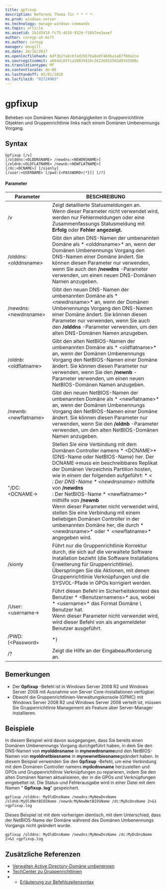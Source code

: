 ```yaml
---
title: gpfixup
description: Referenz Thema für * * * *-
ms.prod: windows-server
ms.technology: manage-windows-commands
ms.topic: article
ms.assetid: 2b145410-fc75-4526-932d-f16b7ee3aaef
author: coreyp-at-msft
ms.author: coreyp
manager: dongill
ms.date: 10/16/2017
ms.openlocfilehash: 6df3b2fabcbfad29576a8e8f48d6a1a87f0da2ce
ms.sourcegitcommit: ab64dc83fca28039416c26226815502d0193500c
ms.translationtype: MT
ms.contentlocale: de-DE
ms.lasthandoff: 05/01/2020
ms.locfileid: "82724963"
---
```

# <a name="gpfixup"></a>gpfixup



Beheben von Domänen Namen Abhängigkeiten in Gruppenrichtlinie Objekten und Gruppenrichtlinie links nach einem Domänen Umbenennungs Vorgang.

## <a name="syntax"></a>Syntax

```
Gpfixup [/v] 
[/olddns:<OLDDNSNAME> /newdns:<NEWDNSNAME>] 
[/oldnb:<OLDFLATNAME> /newnb:<NEWFLATNAME>] 
[/dc:<DCNAME>] [/sionly] 
[/user:<USERNAME> [/pwd:{<PASSWORD>|*}]] [/?]
```

#### <a name="parameters"></a>Parameter

|       Parameter       |                                                                                                                                                                                                                               BESCHREIBUNG                                                                                                                                                                                                                               |
|-----------------------|-------------------------------------------------------------------------------------------------------------------------------------------------------------------------------------------------------------------------------------------------------------------------------------------------------------------------------------------------------------------------------------------------------------------------------------------------------------------------|
|          /v           |                                                                                                                                                      Zeigt detaillierte Statusmeldungen an.</br>Wenn dieser Parameter nicht verwendet wird, werden nur Fehlermeldungen oder eine Zusammenfassungs Statusmeldung mit **Erfolg** oder **Fehler angezeigt.**                                                                                                                                                       |
| /olddns:\<olddnsname> |                                                                                                           Gibt den alten DNS-Namen der umbenannten Domäne als * \<olddnsname>* an, wenn der Domänen Umbenennungs Vorgang den DNS-Namen einer Domäne ändert. Sie können diesen Parameter nur verwenden, wenn Sie auch den **/newdns** -Parameter verwenden, um einen neuen DNS-Domänen Namen anzugeben.                                                                                                            |
| /newdns:\<newdnsname> |                                                                                                          Gibt den neuen DNS-Namen der umbenannten Domäne als * \<newdnsname>* an, wenn der Domänen Umbenennungs Vorgang den DNS-Namen einer Domäne ändert. Sie können diesen Parameter nur verwenden, wenn Sie auch den **/olddns** -Parameter verwenden, um den alten DNS-Domänen Namen anzugeben.                                                                                                           |
| /oldnb:\<oldflatname> |                                                                                                        Gibt den alten NetBIOS-Namen der umbenannten Domäne als * \<oldflatname>* an, wenn der Domänen Umbenennungs Vorgang den NetBIOS-Namen einer Domäne ändert. Sie können diesen Parameter nur verwenden, wenn Sie den **/newnb** -Parameter verwenden, um einen neuen NetBIOS-Domänen Namen anzugeben.                                                                                                        |
| /newnb:\<newflatname> |                                                                                                       Gibt den neuen NetBIOS-Namen der umbenannten Domäne als * \<newflatname>* an, wenn der Domänen Umbenennungs Vorgang den NetBIOS-Namen einer Domäne ändert. Sie können diesen Parameter nur verwenden, wenn Sie den **/oldnb** -Parameter verwenden, um den alten NetBIOS-Domänen Namen anzugeben.                                                                                                       |
|     "/DC:\<DCNAME->     | Stellen Sie eine Verbindung mit dem Domänen Controller namens * \<DCNAME>* (DNS-Name oder NetBIOS-Name) her. Der DCNAME->muss ein beschreibbares Replikat der Domänen Verzeichnis Partition hosten, wie in einem der folgenden aufgeführt: * \<*</br>: Der DNS-Name * \<newdnsname>* mithilfe von **/newdns**</br>: Der NetBIOS-Name * \<newflatname>* mithilfe von **/newnb**</br>Wenn dieser Parameter nicht verwendet wird, stellen Sie eine Verbindung mit einem beliebigen Domänen Controller in der umbenannten Domäne her, die durch * \<newdnsname>* oder * \<newflatname>* angegeben wird. |
|        /sionly        |                                                                                                                           Führt nur die Gruppenrichtlinie Korrektur durch, die sich auf die verwaltete Software Installation bezieht (die Software Installations Erweiterung für Gruppenrichtlinie). Überspringen Sie die Aktionen, mit denen Gruppenrichtlinie Verknüpfungen und die SYSVOL-Pfade in GPOs korrigiert werden.                                                                                                                           |
|   /User:\<username->   |                                                                                                                                   Führt diesen Befehl im Sicherheitskontext des Benutzer * \<Benutzernamens>* aus, wobei * \<username>* das Format Domäne \ Benutzer hat.</br>Wenn dieser Parameter nicht verwendet wird, wird dieser Befehl von als angemeldeter Benutzer ausgeführt.                                                                                                                                    |
|   /PWD: {\<Password>   |                                                                                                                                                                                                                                   \*}                                                                                                                                                                                                                                   |
|          /?           |                                                                                                                                                                                                                  Zeigt die Hilfe an der Eingabeaufforderung an.                                                                                                                                                                                                                   |

## <a name="remarks"></a>Bemerkungen

-   Der **Gpfixup** -Befehl ist in Windows Server 2008 R2 und Windows Server 2008 mit Ausnahme von Server Core-Installationen verfügbar.
-   Obwohl die Gruppenrichtlinien-Verwaltungskonsole (GPMC) mit Windows Server 2008 R2 und Windows Server 2008 verteilt ist, müssen Sie Gruppenrichtlinie Management als Feature über Server-Manager installieren.

## <a name="examples"></a>Beispiele

In diesem Beispiel wird davon ausgegangen, dass Sie bereits einen Domänen Umbenennungs Vorgang durchgeführt haben, in dem Sie den DNS-Namen von **myolddnsname** in **mynewdnsname**und den NetBIOS-Namen von **myoldnetbiosname** in **mynewnetbiosname**geändert haben. In diesem Beispiel verwenden Sie den **Gpfixup** -Befehl, um eine Verbindung mit dem Domänen Controller namens **mydcdnsname** herzustellen und GPOs und Gruppenrichtlinie Verknüpfungen zu reparieren, indem Sie den alten Domänen Namen aktualisieren, der in die GPOs und Verknüpfungen eingebettet ist. Die Status-und Fehlerausgabe wird in einer Datei mit dem Namen " **Gpfixup. log**" gespeichert.
```
gpfixup /olddns: MyOldDnsName /newdns:MyNewDnsName /oldnb:MyOldNetBIOSName /newnb:MyNewNetBIOSName /dc:MyDcDnsName 2>&1 >gpfixup.log
```
Dieses Beispiel ist mit dem vorherigen identisch, mit dem Unterschied, dass der NetBIOS-Name der Domäne während des Domänen Umbenennungs Vorgangs nicht geändert wurde.
```
gpfixup /olddns: MyOldDnsName /newdns:MyNewDnsName /dc:MyDcDnsName 2>&1 >gpfixup.log
```

## <a name="additional-references"></a>Zusätzliche Referenzen

-   [Verwalten Active Directory-Domäne umbenennen](https://go.microsoft.com/fwlink/?LinkId=198385)
-   [TechCenter zu Gruppenrichtlinien](https://go.microsoft.com/fwlink/?LinkID=145531)
-   - [Erläuterung zur Befehlszeilensyntax](command-line-syntax-key.md)